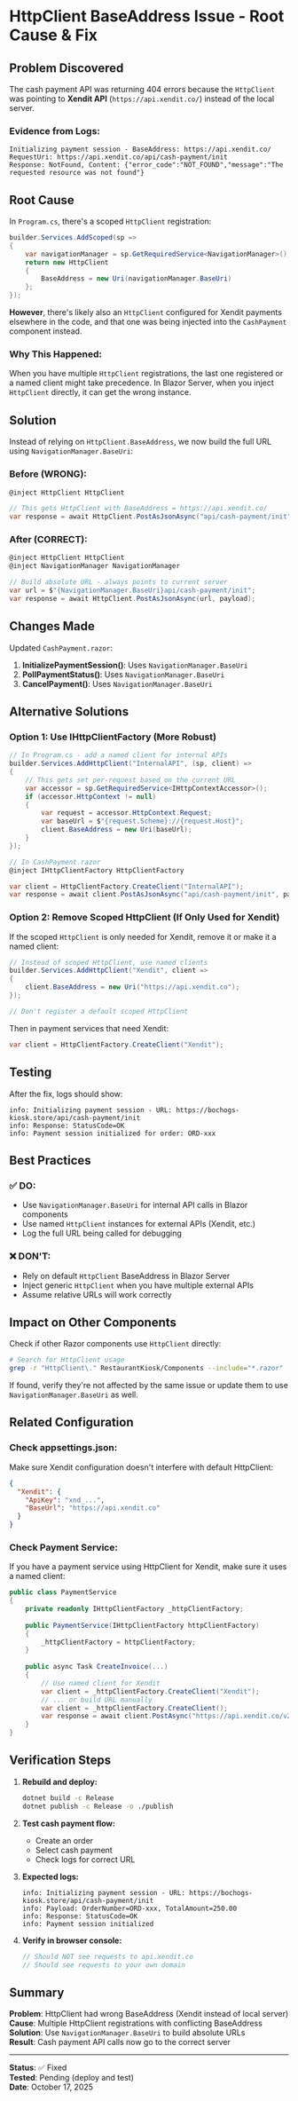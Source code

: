 # HttpClient BaseAddress Issue - Root Cause & Fix

## Problem Discovered

The cash payment API was returning 404 errors because the `HttpClient` was pointing to **Xendit API** (`https://api.xendit.co/`) instead of the local server.

### Evidence from Logs:

```
Initializing payment session - BaseAddress: https://api.xendit.co/
RequestUri: https://api.xendit.co/api/cash-payment/init
Response: NotFound, Content: {"error_code":"NOT_FOUND","message":"The requested resource was not found"}
```

## Root Cause

In `Program.cs`, there's a scoped `HttpClient` registration:

```csharp
builder.Services.AddScoped(sp =>
{
    var navigationManager = sp.GetRequiredService<NavigationManager>();
    return new HttpClient
    {
        BaseAddress = new Uri(navigationManager.BaseUri)
    };
});
```

**However**, there's likely also an `HttpClient` configured for Xendit payments elsewhere in the code, and that one was being injected into the `CashPayment` component instead.

### Why This Happened:

When you have multiple `HttpClient` registrations, the last one registered or a named client might take precedence. In Blazor Server, when you inject `HttpClient` directly, it can get the wrong instance.

## Solution

Instead of relying on `HttpClient.BaseAddress`, we now build the full URL using `NavigationManager.BaseUri`:

### Before (WRONG):
```csharp
@inject HttpClient HttpClient

// This gets HttpClient with BaseAddress = https://api.xendit.co/
var response = await HttpClient.PostAsJsonAsync("api/cash-payment/init", payload);
```

### After (CORRECT):
```csharp
@inject HttpClient HttpClient
@inject NavigationManager NavigationManager

// Build absolute URL - always points to current server
var url = $"{NavigationManager.BaseUri}api/cash-payment/init";
var response = await HttpClient.PostAsJsonAsync(url, payload);
```

## Changes Made

Updated `CashPayment.razor`:

1. **InitializePaymentSession()**: Uses `NavigationManager.BaseUri`
2. **PollPaymentStatus()**: Uses `NavigationManager.BaseUri`
3. **CancelPayment()**: Uses `NavigationManager.BaseUri`

## Alternative Solutions

### Option 1: Use IHttpClientFactory (More Robust)

```csharp
// In Program.cs - add a named client for internal APIs
builder.Services.AddHttpClient("InternalAPI", (sp, client) =>
{
    // This gets set per-request based on the current URL
    var accessor = sp.GetRequiredService<IHttpContextAccessor>();
    if (accessor.HttpContext != null)
    {
        var request = accessor.HttpContext.Request;
        var baseUrl = $"{request.Scheme}://{request.Host}";
        client.BaseAddress = new Uri(baseUrl);
    }
});

// In CashPayment.razor
@inject IHttpClientFactory HttpClientFactory

var client = HttpClientFactory.CreateClient("InternalAPI");
var response = await client.PostAsJsonAsync("api/cash-payment/init", payload);
```

### Option 2: Remove Scoped HttpClient (If Only Used for Xendit)

If the scoped `HttpClient` is only needed for Xendit, remove it or make it a named client:

```csharp
// Instead of scoped HttpClient, use named clients
builder.Services.AddHttpClient("Xendit", client =>
{
    client.BaseAddress = new Uri("https://api.xendit.co");
});

// Don't register a default scoped HttpClient
```

Then in payment services that need Xendit:
```csharp
var client = HttpClientFactory.CreateClient("Xendit");
```

## Testing

After the fix, logs should show:

```
info: Initializing payment session - URL: https://bochogs-kiosk.store/api/cash-payment/init
info: Response: StatusCode=OK
info: Payment session initialized for order: ORD-xxx
```

## Best Practices

### ✅ DO:
- Use `NavigationManager.BaseUri` for internal API calls in Blazor components
- Use named `HttpClient` instances for external APIs (Xendit, etc.)
- Log the full URL being called for debugging

### ❌ DON'T:
- Rely on default `HttpClient` BaseAddress in Blazor Server
- Inject generic `HttpClient` when you have multiple external APIs
- Assume relative URLs will work correctly

## Impact on Other Components

Check if other Razor components use `HttpClient` directly:

```bash
# Search for HttpClient usage
grep -r "HttpClient\." RestaurantKiosk/Components --include="*.razor"
```

If found, verify they're not affected by the same issue or update them to use `NavigationManager.BaseUri` as well.

## Related Configuration

### Check appsettings.json:

Make sure Xendit configuration doesn't interfere with default HttpClient:

```json
{
  "Xendit": {
    "ApiKey": "xnd_...",
    "BaseUrl": "https://api.xendit.co"
  }
}
```

### Check Payment Service:

If you have a payment service using HttpClient for Xendit, make sure it uses a named client:

```csharp
public class PaymentService
{
    private readonly IHttpClientFactory _httpClientFactory;
    
    public PaymentService(IHttpClientFactory httpClientFactory)
    {
        _httpClientFactory = httpClientFactory;
    }
    
    public async Task CreateInvoice(...)
    {
        // Use named client for Xendit
        var client = _httpClientFactory.CreateClient("Xendit");
        // ... or build URL manually
        var client = _httpClientFactory.CreateClient();
        var response = await client.PostAsync("https://api.xendit.co/v2/invoices", ...);
    }
}
```

## Verification Steps

1. **Rebuild and deploy:**
   ```bash
   dotnet build -c Release
   dotnet publish -c Release -o ./publish
   ```

2. **Test cash payment flow:**
   - Create an order
   - Select cash payment
   - Check logs for correct URL

3. **Expected logs:**
   ```
   info: Initializing payment session - URL: https://bochogs-kiosk.store/api/cash-payment/init
   info: Payload: OrderNumber=ORD-xxx, TotalAmount=250.00
   info: Response: StatusCode=OK
   info: Payment session initialized
   ```

4. **Verify in browser console:**
   ```javascript
   // Should NOT see requests to api.xendit.co
   // Should see requests to your own domain
   ```

## Summary

**Problem**: HttpClient had wrong BaseAddress (Xendit instead of local server)  
**Cause**: Multiple HttpClient registrations with conflicting BaseAddress  
**Solution**: Use `NavigationManager.BaseUri` to build absolute URLs  
**Result**: Cash payment API calls now go to the correct server

---

**Status**: ✅ Fixed  
**Tested**: Pending (deploy and test)  
**Date**: October 17, 2025

